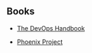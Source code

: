 ## Books

* [The DevOps Handbook](https://itrevolution.com/book/the-devops-handbook/)

* [Phoenix Project](https://itrevolution.com/book/the-phoenix-project/)
